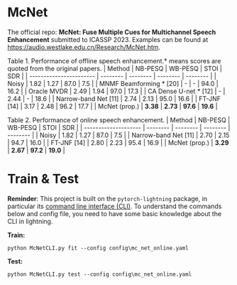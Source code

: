 # McNet
The official repo: **McNet: Fuse Multiple Cues for Multichannel Speech Enhancement** submitted to ICASSP 2023. Examples can be found at https://audio.westlake.edu.cn/Research/McNet.htm.

Table 1. Performance of offline speech enhancement.* means scores are quoted from the original papers.
| Method                  | NB-PESQ  | WB-PESQ  | STOI     | SDR      |
| ----------------------- | -------- | -------- | -------- | -------- |
| Noisy                   | 1.82     | 1.27     | 87.0     | 7.5      |
| MNMF Beamforming * [20] | -        | -        | 94.0     | 16.2     |
| Oracle MVDR             | 2.49     | 1.94     | 97.0     | 17.3     |
| CA Dense U-net * [12]   | -        | 2.44     | -        | 18.6     |
| Narrow-band Net [11]    | 2.74     | 2.13     | 95.0     | 16.6     |
| FT-JNF [14]             | 3.17     | 2.48     | 96.2     | 17.7     |
| McNet (prop.)           | **3.38** | **2.73** | **97.6** | **19.6** | 


Table 2. Performance of online speech enhancement.
| Method               | NB-PESQ  | WB-PESQ  | STOI     | SDR      |
| -------------------- | -------- | -------- | -------- | -------- |
| Noisy                | 1.82     | 1.27     | 87.0     | 7.5      |
| Narrow-band Net [11] | 2.70     | 2.15     | 94.7     | 16.0     |
| FT-JNF [14]          | 2.80     | 2.23     | 95.4     | 16.9     |
| McNet (prop.)        | **3.29** | **2.67** | **97.2** | **19.0** | 

# Train & Test
**Reminder**: This project is built on the `pytorch-lightning` package, in particular its [command line interface (CLI)](https://pytorch-lightning.readthedocs.io/en/latest/cli/lightning_cli_intermediate.html). To understand the commands below and config file, you need to have some basic knowledge about the CLI in lightning.


**Train:**
```
python McNetCLI.py fit --config config\mc_net_online.yaml
```

**Test:**
```
python McNetCLI.py test --config config\mc_net_online.yaml
```

